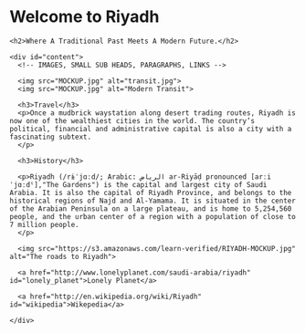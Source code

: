 <!doctype html>
<html lang="en">
<head>
  <meta charset="UTF-8">
  <title>Code Challenge 1</title>
  <link rel="stylesheet" href="css/style.css">
</head>
<body>
  <div class="wrapper">
    <h1>Welcome to Riyadh</h1>
    
    <h2>Where A Traditional Past Meets A Modern Future.</h2>

    <div id="content">
      <!-- IMAGES, SMALL SUB HEADS, PARAGRAPHS, LINKS -->

      <img src="MOCKUP.jpg" alt="transit.jpg">
      <img src="MOCKUP.jpg" alt="Modern Transit">

      <h3>Travel</h3>
      <p>Once a mudbrick waystation along desert trading routes, Riyadh is now one of the wealthiest cities in the world. The country’s political, financial and administrative capital is also a city with a fascinating subtext.
      </p>

      <h3>History</h3>

      <p>Riyadh (/rɨˈjɑːd/; Arabic: الرياض‎ ar-Riyāḍ pronounced [arːiˈjɑːdˤ],"The Gardens") is the capital and largest city of Saudi Arabia. It is also the capital of Riyadh Province, and belongs to the historical regions of Najd and Al-Yamama. It is situated in the center of the Arabian Peninsula on a large plateau, and is home to 5,254,560 people, and the urban center of a region with a population of close to 7 million people.
      </p>

      <img src="https://s3.amazonaws.com/learn-verified/RIYADH-MOCKUP.jpg" alt="The roads to Riyadh">

      <a href="http://www.lonelyplanet.com/saudi-arabia/riyadh" id="lonely_planet">Lonely Planet</a>

      <a href="http://en.wikipedia.org/wiki/Riyadh" id="wikipedia">Wikepedia</a>

    </div>
  </div>
</body>
</html>
